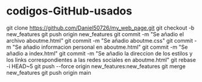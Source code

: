 # codigos-GitHub-usados
git clone https://github.com/Daniel50726/my_web_page.git
git checkout -b new_features
git push origin new_features
git commit -m "Se añadio el archivo aboutme.html"
git commit -m "Se añadio aboutme.css"
git commit -m "Se añadio informacion personal en aboutme.html"
git commit -m "Se añadio a index.html"
git commit -m "Se añadio la direccion de los estilos y los links correspondientes a las redes sociales en aboutme.html"
git rebase -i HEAD~5
git push --force origin new_features:new_features
git merge new_features
git push origin main
